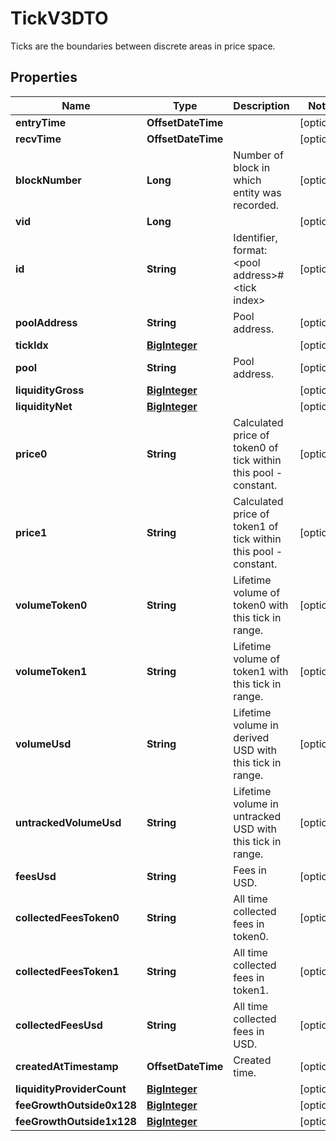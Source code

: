 

# TickV3DTO

Ticks are the boundaries between discrete areas in price space.

## Properties

| Name | Type | Description | Notes |
|------------ | ------------- | ------------- | -------------|
|**entryTime** | **OffsetDateTime** |  |  [optional] |
|**recvTime** | **OffsetDateTime** |  |  [optional] |
|**blockNumber** | **Long** | Number of block in which entity was recorded. |  [optional] |
|**vid** | **Long** |  |  [optional] |
|**id** | **String** | Identifier, format: &lt;pool address&gt;#&lt;tick index&gt; |  [optional] |
|**poolAddress** | **String** | Pool address. |  [optional] |
|**tickIdx** | [**BigInteger**](BigInteger.md) |  |  [optional] |
|**pool** | **String** | Pool address. |  [optional] |
|**liquidityGross** | [**BigInteger**](BigInteger.md) |  |  [optional] |
|**liquidityNet** | [**BigInteger**](BigInteger.md) |  |  [optional] |
|**price0** | **String** | Calculated price of token0 of tick within this pool - constant. |  [optional] |
|**price1** | **String** | Calculated price of token1 of tick within this pool - constant. |  [optional] |
|**volumeToken0** | **String** | Lifetime volume of token0 with this tick in range. |  [optional] |
|**volumeToken1** | **String** | Lifetime volume of token1 with this tick in range. |  [optional] |
|**volumeUsd** | **String** | Lifetime volume in derived USD with this tick in range. |  [optional] |
|**untrackedVolumeUsd** | **String** | Lifetime volume in untracked USD with this tick in range. |  [optional] |
|**feesUsd** | **String** | Fees in USD. |  [optional] |
|**collectedFeesToken0** | **String** | All time collected fees in token0. |  [optional] |
|**collectedFeesToken1** | **String** | All time collected fees in token1. |  [optional] |
|**collectedFeesUsd** | **String** | All time collected fees in USD. |  [optional] |
|**createdAtTimestamp** | **OffsetDateTime** | Created time. |  [optional] |
|**liquidityProviderCount** | [**BigInteger**](BigInteger.md) |  |  [optional] |
|**feeGrowthOutside0x128** | [**BigInteger**](BigInteger.md) |  |  [optional] |
|**feeGrowthOutside1x128** | [**BigInteger**](BigInteger.md) |  |  [optional] |



